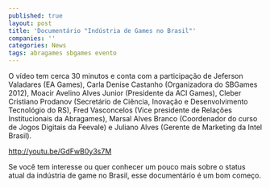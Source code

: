 ```yaml
---
published: true
layout: post
title: 'Documentário "Indústria de Games no Brasil"'
companies: ''
categories: News
tags: abragames sbgames evento
---
```

O vídeo tem cerca 30 minutos e conta com a participação de Jeferson Valadares (EA Games), Carla Denise Castanho (Organizadora do SBGames 2012), Moacir Avelino Alves Junior (Presidente da ACI Games), Cleber Cristiano Prodanov (Secretário de Ciência, Inovação e Desenvolvimento Tecnológio do RS), Fred Vasconcelos (Vice presidente de Relações Institucionais da Abragames), Marsal Alves Branco (Coordenador do curso de Jogos Digitais da Feevale) e Juliano Alves (Gerente de Marketing da Intel Brasil).

http://youtu.be/GdFwB0y3s7M

Se você tem interesse ou quer conhecer um pouco mais sobre o status atual da indústria de game no Brasil, esse documentário é um bom começo.